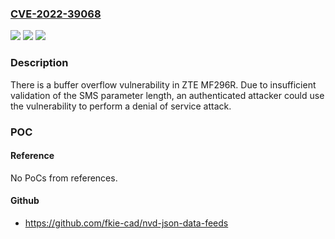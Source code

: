 ### [CVE-2022-39068](https://cve.mitre.org/cgi-bin/cvename.cgi?name=CVE-2022-39068)
![](https://img.shields.io/static/v1?label=Product&message=MF296R&color=blue)
![](https://img.shields.io/static/v1?label=Version&message=%3D%20MF296R_Nordic1_B06%20&color=brighgreen)
![](https://img.shields.io/static/v1?label=Vulnerability&message=CWE-122%20Heap-based%20Buffer%20Overflow&color=brighgreen)

### Description

There is a buffer overflow vulnerability in ZTE MF296R. Due to insufficient validation of the SMS parameter length, an authenticated attacker could use the vulnerability to perform a denial of service attack.

### POC

#### Reference
No PoCs from references.

#### Github
- https://github.com/fkie-cad/nvd-json-data-feeds

